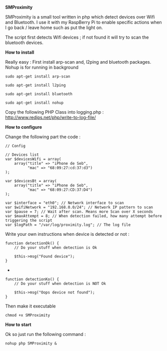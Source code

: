 **SMProximity**

SMProximity is a small tool written in php which detect devices over Wifi and Bluetooth.
I use it with my RaspBerry Pi to enable specific actions when I go back / leave home such as put the light on.

The script first detects Wifi devices ; if not found it will try to scan the bluetooth devices.

**How to install**

Really easy :
First install arp-scan and, l2ping and bluetooth packages. Nohup is for running in background

`sudo apt-get install arp-scan`

`sudo apt-get install l2ping`

`sudo apt-get install bluetooth`

`sudo apt-get install nohup`

Copy the following PHP Class into logging.php : http://www.redips.net/php/write-to-log-file/

**How to configure**

Change the following part the code :

	// Config

	// Devices list
	var $devicesWifi = array(
		array("title" => "iPhone de Seb",
		      "mac" => "68:09:27:cd:37:d3")
	);

	var $devicesBt = array(
		array("title" => "iPhone de Seb",
		      "mac" => "68:09:27:CD:37:D4")
	);

	var $interface = "eth0"; // Network interface to scan
	var $wifiNetwork = "192.168.0.0/24"; // Network IP pattern to scan
	var $pause = 7; // Wait after scan. Means more Scan over X seconds
	var $maxAttempt = 8; // When detection failed, how many attempt before triggering the script
	var $logPath = "/var/log/proximity.log"; // The log file

Write your own instructions when device is detected or not :

	function detectionOk() {
		// Do your stuff when detection is Ok

		$this->msg("Found device");
	}
-

	function detectionKo() {
		// Do your stuff when detection is NOT Ok

		$this->msg("Oops device not found");
	}
	
Then make it executable

`chmod +x SMProximity`

**How to start**

Ok so just run the following command :

`nohup php SMProximity &`

